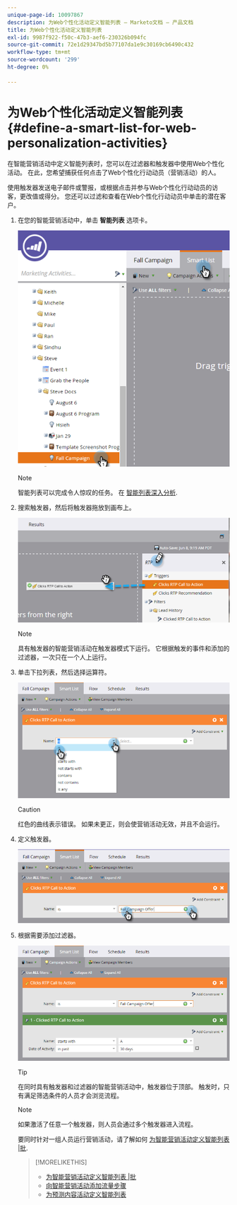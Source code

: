 ```yaml
---
unique-page-id: 10097867
description: 为Web个性化活动定义智能列表 — Marketo文档 — 产品文档
title: 为Web个性化活动定义智能列表
exl-id: 9987f922-f50c-47b3-aef6-230326b094fc
source-git-commit: 72e1d29347bd5b77107da1e9c30169cb6490c432
workflow-type: tm+mt
source-wordcount: '299'
ht-degree: 0%

---
```


# 为Web个性化活动定义智能列表 {#define-a-smart-list-for-web-personalization-activities}

在智能营销活动中定义智能列表时，您可以在过滤器和触发器中使用Web个性化活动。 在此，您希望捕获任何点击了Web个性化行动动员（营销活动）的人。

使用触发器发送电子邮件或警报，或根据点击并参与Web个性化行动动员的访客，更改值或得分。 您还可以过滤和查看在Web个性化行动动员中单击的潜在客户。

1. 在您的智能营销活动中，单击 **智能列表** 选项卡。

   ![](assets/image2016-2-9-10-3a49-3a18.png)

   >[!NOTE]
   >
   >智能列表可以完成令人惊叹的任务。 在 [智能列表深入分析](/help/marketo/product-docs/core-marketo-concepts/smart-campaigns/understanding-smart-campaigns.md).

1. 搜索触发器，然后将触发器拖放到画布上。

   ![](assets/image2016-6-8-9-3a24-3a24.png)

   >[!NOTE]
   >
   >具有触发器的智能营销活动在触发器模式下运行。 它根据触发的事件和添加的过滤器，一次只在一个人上运行。

1. 单击下拉列表，然后选择运算符。

   ![](assets/image2016-6-7-11-3a10-3a8.png)

   >[!CAUTION]
   >
   >红色的曲线表示错误。 如果未更正，则会使营销活动无效，并且不会运行。

1. 定义触发器。

   ![](assets/image2016-6-7-11-3a12-3a23.png)

1. 根据需要添加过滤器。

   ![](assets/image2016-6-7-11-3a14-3a20.png)

   >[!TIP]
   >
   >在同时具有触发器和过滤器的智能营销活动中，触发器位于顶部。 触发时，只有满足筛选条件的人员才会浏览流程。

   >[!NOTE]
   >
   >如果激活了任意一个触发器，则人员会通过多个触发器进入流程。

   要同时针对一组人员运行营销活动，请了解如何 [为智能营销活动定义智能列表 |批](/help/marketo/product-docs/core-marketo-concepts/smart-campaigns/creating-a-smart-campaign/define-smart-list-for-smart-campaign-batch.md).

   >[!MORELIKETHIS]
   >
   >* [为智能营销活动定义智能列表 |批](/help/marketo/product-docs/core-marketo-concepts/smart-campaigns/creating-a-smart-campaign/define-smart-list-for-smart-campaign-batch.md)
   >* [向智能营销活动添加流量步骤](/help/marketo/product-docs/core-marketo-concepts/smart-campaigns/flow-actions/add-a-flow-step-to-a-smart-campaign.md)
   >* [为预测内容活动定义智能列表](/help/marketo/product-docs/predictive-content/define-a-smart-list-for-predictive-content-activities.md)


